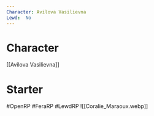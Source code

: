 ```yaml
---
Character: Avilova Vasilievna
Lewd:  No
---
```

# Character
[[Avilova Vasilievna]]

# Starter


#OpenRP #FeraRP #LewdRP
![[Coralie_Maraoux.webp]]